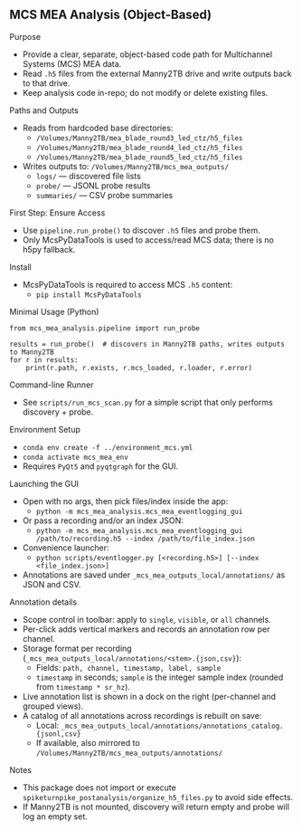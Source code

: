 MCS MEA Analysis (Object-Based)
--------------------------------

Purpose
- Provide a clear, separate, object-based code path for Multichannel Systems (MCS) MEA data.
- Read `.h5` files from the external Manny2TB drive and write outputs back to that drive.
- Keep analysis code in-repo; do not modify or delete existing files.

Paths and Outputs
- Reads from hardcoded base directories:
  - `/Volumes/Manny2TB/mea_blade_round3_led_ctz/h5_files`
  - `/Volumes/Manny2TB/mea_blade_round4_led_ctz/h5_files`
  - `/Volumes/Manny2TB/mea_blade_round5_led_ctz/h5_files`
- Writes outputs to: `/Volumes/Manny2TB/mcs_mea_outputs/`
  - `logs/` — discovered file lists
  - `probe/` — JSONL probe results
  - `summaries/` — CSV probe summaries

First Step: Ensure Access
- Use `pipeline.run_probe()` to discover `.h5` files and probe them.
- Only McsPyDataTools is used to access/read MCS data; there is no h5py fallback.

Install
- McsPyDataTools is required to access MCS `.h5` content:
  - `pip install McsPyDataTools`

Minimal Usage (Python)
```
from mcs_mea_analysis.pipeline import run_probe

results = run_probe()  # discovers in Manny2TB paths, writes outputs to Manny2TB
for r in results:
    print(r.path, r.exists, r.mcs_loaded, r.loader, r.error)
```

Command-line Runner
- See `scripts/run_mcs_scan.py` for a simple script that only performs discovery + probe.

Environment Setup
- `conda env create -f ../environment_mcs.yml`
- `conda activate mcs_mea_env`
- Requires `PyQt5` and `pyqtgraph` for the GUI.

Launching the GUI
- Open with no args, then pick files/index inside the app:
  - `python -m mcs_mea_analysis.mcs_mea_eventlogging_gui`
- Or pass a recording and/or an index JSON:
  - `python -m mcs_mea_analysis.mcs_mea_eventlogging_gui /path/to/recording.h5 --index /path/to/file_index.json`
- Convenience launcher:
  - `python scripts/eventlogger.py [<recording.h5>] [--index <file_index.json>]`
- Annotations are saved under `_mcs_mea_outputs_local/annotations/` as JSON and CSV.

Annotation details
- Scope control in toolbar: apply to `single`, `visible`, or `all` channels.
- Per-click adds vertical markers and records an annotation row per channel.
- Storage format per recording (`_mcs_mea_outputs_local/annotations/<stem>.{json,csv}`):
  - Fields: `path, channel, timestamp, label, sample`
  - `timestamp` in seconds; `sample` is the integer sample index (rounded from `timestamp * sr_hz`).
- Live annotation list is shown in a dock on the right (per-channel and grouped views).
- A catalog of all annotations across recordings is rebuilt on save:
  - Local: `_mcs_mea_outputs_local/annotations/annotations_catalog.{jsonl,csv}`
  - If available, also mirrored to `/Volumes/Manny2TB/mcs_mea_outputs/annotations/`

Notes
- This package does not import or execute `spiketurnpike_postanalysis/organize_h5_files.py` to avoid side effects.
- If Manny2TB is not mounted, discovery will return empty and probe will log an empty set.
